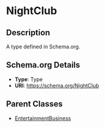 # NightClub

## Description
A type defined in Schema.org.

## Schema.org Details
- **Type**: Type
- **URI**: https://schema.org/NightClub

## Parent Classes
- [EntertainmentBusiness](../EntertainmentBusiness.md)

